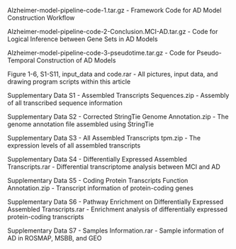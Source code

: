 Alzheimer-model-pipeline-code-1.tar.gz - Framework Code for AD Model Construction Workflow

Alzheimer-model-pipeline-code-2-Conclusion.MCI-AD.tar.gz - Code for Logical Inference between Gene Sets in AD Models

Alzheimer-model-pipeline-code-3-pseudotime.tar.gz - Code for Pseudo-Temporal Construction of AD Models


Figure 1-6, S1-S11, input_data and code.rar - All pictures, input data, and drawing program scripts within this article


Supplementary Data S1 - Assembled Transcripts Sequences.zip - Assembly of all transcribed sequence information

Supplementary Data S2 - Corrected StringTie Genome Annotation.zip - The genome annotation file assembled using StringTie

Supplementary Data S3 - All Assembled Transcripts tpm.zip - The expression levels of all assembled transcripts

Supplementary Data S4 - Differentially Expressed Assembled Transcripts.rar - Differential transcriptome analysis between MCI and AD

Supplementary Data S5 - Coding Protein Transcripts Function Annotation.zip - Transcript information of protein-coding genes

Supplementary Data S6 - Pathway Enrichment on Differentially Expressed Assembled Transcripts.rar - Enrichment analysis of differentially expressed protein-coding transcripts

Supplementary Data S7 - Samples Information.rar - Sample information of AD in ROSMAP, MSBB, and GEO
